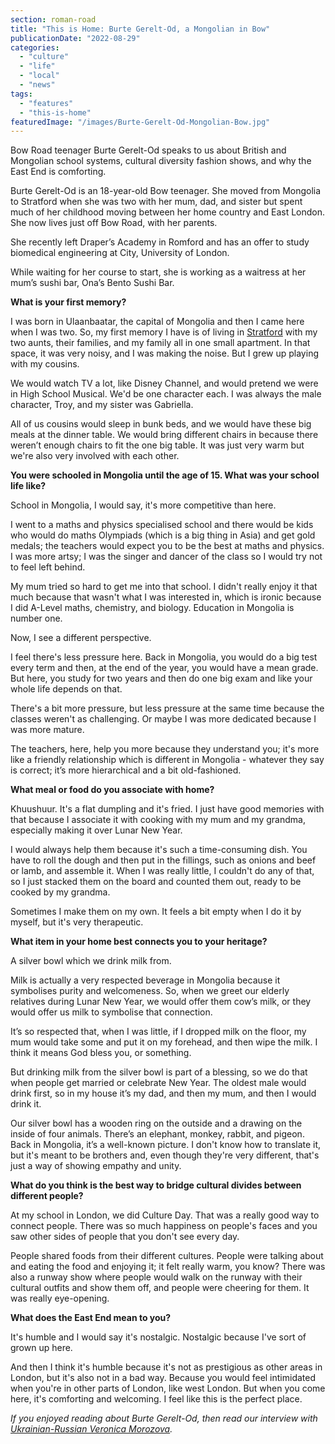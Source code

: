 ```yaml
---
section: roman-road
title: "This is Home: Burte Gerelt-Od, a Mongolian in Bow"
publicationDate: "2022-08-29"
categories: 
  - "culture"
  - "life"
  - "local"
  - "news"
tags: 
  - "features"
  - "this-is-home"
featuredImage: "/images/Burte-Gerelt-Od-Mongolian-Bow.jpg"
---
```


Bow Road teenager Burte Gerelt-Od speaks to us about British and Mongolian school systems, cultural diversity fashion shows, and why the East End is comforting.

Burte Gerelt-Od is an 18-year-old Bow teenager. She moved from Mongolia to Stratford when she was two with her mum, dad, and sister but spent much of her childhood moving between her home country and East London. She now lives just off Bow Road, with her parents.

She recently left Draper’s Academy in Romford and has an offer to study biomedical engineering at City, University of London.

While waiting for her course to start, she is working as a waitress at her mum’s sushi bar, Ona’s Bento Sushi Bar.

**What is your first memory?**

I was born in Ulaanbaatar, the capital of Mongolia and then I came here when I was two. So, my first memory I have is of living in [Stratford](https://www.visitlondon.com/things-to-do/london-areas/stratford) with my two aunts, their families, and my family all in one small apartment. In that space, it was very noisy, and I was making the noise. But I grew up playing with my cousins.

We would watch TV a lot, like Disney Channel, and would pretend we were in High School Musical. We'd be one character each. I was always the male character, Troy, and my sister was Gabriella.

All of us cousins would sleep in bunk beds, and we would have these big meals at the dinner table. We would bring different chairs in because there weren’t enough chairs to fit the one big table. It was just very warm but we're also very involved with each other.

**You were schooled in Mongolia until the age of 15. What was your school life like?**

School in Mongolia, I would say, it's more competitive than here.

I went to a maths and physics specialised school and there would be kids who would do maths Olympiads (which is a big thing in Asia) and get gold medals; the teachers would expect you to be the best at maths and physics. I was more artsy; I was the singer and dancer of the class so I would try not to feel left behind.

My mum tried so hard to get me into that school. I didn't really enjoy it that much because that wasn't what I was interested in, which is ironic because I did A-Level maths, chemistry, and biology. Education in Mongolia is number one.

Now, I see a different perspective.

I feel there's less pressure here. Back in Mongolia, you would do a big test every term and then, at the end of the year, you would have a mean grade. But here, you study for two years and then do one big exam and like your whole life depends on that.

There's a bit more pressure, but less pressure at the same time because the classes weren't as challenging. Or maybe I was more dedicated because I was more mature.

The teachers, here, help you more because they understand you; it's more like a friendly relationship which is different in Mongolia - whatever they say is correct; it’s more hierarchical and a bit old-fashioned.

**What meal or food do you associate with home?**

Khuushuur. It's a flat dumpling and it's fried. I just have good memories with that because I associate it with cooking with my mum and my grandma, especially making it over Lunar New Year.

I would always help them because it's such a time-consuming dish. You have to roll the dough and then put in the fillings, such as onions and beef or lamb, and assemble it. When I was really little, I couldn't do any of that, so I just stacked them on the board and counted them out, ready to be cooked by my grandma.

Sometimes I make them on my own. It feels a bit empty when I do it by myself, but it's very therapeutic.

**What item in your home best connects you to your heritage?**

A silver bowl which we drink milk from.

Milk is actually a very respected beverage in Mongolia because it symbolises purity and welcomeness. So, when we greet our elderly relatives during Lunar New Year, we would offer them cow’s milk, or they would offer us milk to symbolise that connection.

It’s so respected that, when I was little, if I dropped milk on the floor, my mum would take some and put it on my forehead, and then wipe the milk. I think it means God bless you, or something.

But drinking milk from the silver bowl is part of a blessing, so we do that when people get married or celebrate New Year. The oldest male would drink first, so in my house it’s my dad, and then my mum, and then I would drink it.

Our silver bowl has a wooden ring on the outside and a drawing on the inside of four animals. There’s an elephant, monkey, rabbit, and pigeon. Back in Mongolia, it’s a well-known picture. I don't know how to translate it, but it's meant to be brothers and, even though they're very different, that's just a way of showing empathy and unity.

**What do you think is the best way to bridge cultural divides between different people?**

At my school in London, we did Culture Day. That was a really good way to connect people. There was so much happiness on people's faces and you saw other sides of people that you don't see every day. 

People shared foods from their different cultures. People were talking about and eating the food and enjoying it; it felt really warm, you know? There was also a runway show where people would walk on the runway with their cultural outfits and show them off, and people were cheering for them. It was really eye-opening.

**What does the East End mean to you?**

It's humble and I would say it's nostalgic. Nostalgic because I've sort of grown up here.

And then I think it's humble because it's not as prestigious as other areas in London, but it's also not in a bad way. Because you would feel intimidated when you're in other parts of London, like west London. But when you come here, it's comforting and welcoming. I feel like this is the perfect place.

_If you enjoyed reading about Burte Gerelt-Od, then read our interview with [Ukrainian-Russian Veronica Morozova](https://romanroadlondon.com/veronica-morozova-ukrainian-east-end-interview/)._


